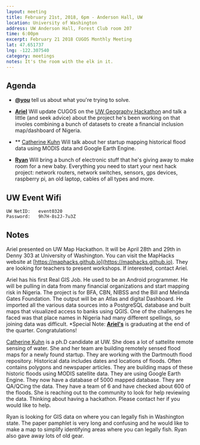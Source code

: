 ```yaml
---
layout: meeting
title: February 21st, 2018, 6pm - Anderson Hall, UW
location: University of Washington
address: UW Anderson Hall, Forest Club room 207
time: 6:00pm
excerpt: February 21 2018 CUGOS Monthly Meeting
lat: 47.651737
lng: -122.307540
category: meetings
notes: It's the room with the elk in it.
---
```



## Agenda
- **[@you](http://cugos.org/people/)** tell us about what you're trying to solve.

- **[Ariel](https://github.com/akadouri)** Will update CUGOS on the [UW Geography Hackathon](https://maphacks.github.io/) and talk a little (and seek advice) about the project he's been working on that involes combining a bunch of datasets to create a financial inclusion map/dashboard of Nigeria. 

- ** [Catherine Kuhn](http://www.thebutmanlab.com/catherine-kuhn/) Will talk about her startup mapping historical flood data using MODIS data and Google Earth Engine.

- **[Ryan](https://github.com/foundatron)** Will bring a bunch of electronic stuff that he's giving away to make room for a new baby. Everything you need to start your next hack project: network routers, network switches, sensors, gps devices, raspberry pi, an old laptop, cables of all types and more. 

## UW Event Wifi

```
UW NetID:   event0320
Password:   9h7H-8s2J-7u3Z
```

## Notes

Ariel presented on UW Map Hackathon.   It will be April 28th and 29th in Denny 303 at University of Washington.  You can visit the MapHacks website at [https://maphacks.github.io](https://maphacks.github.io).  They are looking for teachers to present workshops.  If interested, contact Ariel.  

Ariel has his first Real GIS Job.  He used to be an Android programmer.  He will be pulling in data from many financial organizations and start mapping risk in Nigeria.  The project is for BFA, CBN, NIBSS and the Bill and Melinda Gates Foundation.  The output will be an Atlas and digital Dashboard.  He imported all the various data sources into a PostgreSQL database and built maps that visualized access to banks using QGIS.  One of the challenges he faced was that place names in Nigeria had many different spellings, so joining data was difficult.
*Special Note: **[Ariel's](https://github.com/akadouri)** is graduating at the end of the quarter.  Congratulations!

[Catherine Kuhn](http://www.thebutmanlab.com/catherine-kuhn/) is a ph.D candidate at UW.  She does a lot of sattelite remote sensing of water.  She and her team are building remotely sensed flood maps for a newly found startup.  They are working with the Dartmouth flood repository.  Historical data includes dates and locations of floods.  Often contains polygons and newspaper articles.  They are building maps of these historic floods using MODIS satellite data.  They are using Google Earth Engine.  They now have a database of 5000 mapped database.  They are QA/QCing the data.  They have a team of 6 and have checked about 600 of the floods.  She is reaching out to the community to look for help reviewing the data.  Thinking about having a hackathon.  Please contact her if you would like to help.


Ryan is looking for GIS data on where you can legally fish in Washington state.  The paper pamphlet is very long and confusing and he would like to make a map to simplify identifying areas where you can legally fish.  Ryan also gave away lots of old gear.
